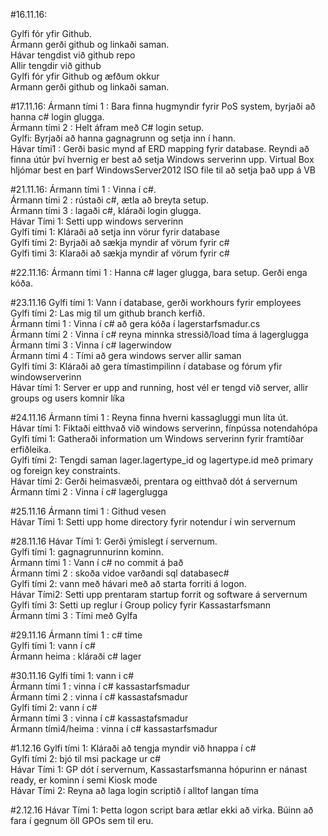 #16.11.16:

Gylfi fór yfir Github.<br />
Ármann gerði github og linkaði saman. <br />
Hávar tengdist við github repo<br />
Allir tengdir við github<br />
Gylfi fór yfir Github og æfðum okkur<br />
Armann gerði github og linkaði saman. <br />

#17.11.16:
Ármann tími 1 : Bara finna hugmyndir fyrir PoS system, byrjaði að hanna c# login glugga. <br />
Ármann tími 2 : Helt áfram með C# login setup.<br />
Gylfi: Byrjaði að hanna gagnagrunn og setja inn í hann.<br />
Hávar tími1 :  Gerði basic mynd af ERD mapping fyrir database. Reyndi að finna útúr því hvernig er best að setja Windows serverinn upp. Virtual Box hljómar best en þarf WindowsServer2012 ISO file til að setja það upp á VB<br />

#21.11.16:
Ármann tími 1 : Vinna í c#. <br />
Ármann tími 2 : rústaði c#, ætla að breyta setup. <br />
Ármann tími 3 : lagaði c#, kláraði login glugga. <br />
Hávar Tími 1: Setti upp windows serverinn<br />
Gylfi tími 1: Kláraði að setja inn vörur fyrir database<br />
Gylfi tími 2: Byrjaði að sækja myndir af vörum fyrir c#<br />
Gylfi timi 3: Klaraði að sækja myndir af vörum fyrir c#<br />

#22.11.16:
Ármann tími 1 : Hanna c# lager glugga, bara setup. Gerði enga kóða.<br />

#23.11.16
Gylfi tími 1: Vann í database, gerði workhours fyrir employees<br />
Gylfi tími 2: Las mig til um github branch kerfið.<br />
Ármann tími 1 : Vinna í c# að gera kóða í lagerstarfsmadur.cs<br />
Ármann tími 2 : Vinna í c# reyna minnka stressið/load tíma á lagerglugga <br />
Ármann tími 3 : Vinna í c# lagerwindow<br />
Ármann tími 4 : Tími að gera windows server allir saman<br />
Gylfi tími 3: Kláraði að gera tímastimpilinn í database og fórum yfir windowserverinn<br />
Hávar tími 1: Server er upp and running, host vél er tengd við server, allir groups og users komnir líka<br />

#24.11.16
Ármann tími 1 : Reyna finna hverni kassagluggi mun líta út.<br />
Hávar tími 1: Fiktaði eitthvað við windows serverinn, fínpússa notendahópa<br />
Gylfi tími 1: Gatheraði information um Windows serverinn fyrir framtíðar erfiðleika.<br />
Gylfi tími 2: Tengdi saman lager.lagertype_id og lagertype.id með primary og foreign key constraints.<br />
Hávar tími 2: Gerði heimasvæði, prentara og eitthvað dót á servernum <br />
Ármann tími 2 : Vinna í c# lagerglugga <br />

#25.11.16
Ármann tími 1 : Githud vesen<br />
Hávar Tími 1: Setti upp home directory fyrir notendur í win servernum<br />

#28.11.16
Hávar Tími 1: Gerði ýmislegt í servernum. <br />
Gylfi tími 1: gagnagrunnurinn kominn. <br />
Ármann tími 1 : Vann í c# no commit á það <br />
Ármann tími 2 : skoða vidoe varðandi sql databasec#<br />
Gylfi tími 2: vann með hávari með að starta forriti á logon.<br />
Hávar Tími2: Setti upp prentaram startup forrit og software á servernum <br />
Gylfi tími 3: Setti up reglur í Group policy fyrir Kassastarfsmann<br />
Ármann tími 3 : Tími með Gylfa

#29.11.16
Ármann tími 1 : c# time<br />
Gylfi tími 1: vann í c# <br />
Ármann heima : kláraði c# lager <br />

#30.11.16
Gylfi tími 1: vann i c# <br />
Ármann tími 1 : vinna í c# kassastarfsmadur<br />
Ármann tími 2 : vinna í c# kassastafsmadur<br />
Gylfi tími 2: vann í c# <br />
Ármann tími 3 : vinna í c# kassastafsmadur<br />
Ármann tími4/heima : vinna í c# kassastarfsmadur<br />

#1.12.16
Gylfi tími 1: Kláraði að tengja myndir við hnappa í c#<br />
Gylfi tími 2: bjó til msi package ur c#<br />
Hávar Tími 1: GP dót í servernum, Kassastarfsmanna hópurinn er nánast ready, er kominn í semi Kiosk mode <br />
Hávar Tími 2: Reyna að laga login scriptið í alltof langan tíma <br />

#2.12.16
Hávar Tími 1: Þetta logon script bara ætlar ekki að virka. Búinn að fara í gegnum öll GPOs sem til eru. <br />